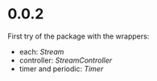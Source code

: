 # 0.0.2
First try of the package with the wrappers:
* each: *Stream*
* controller: *StreamController*
* timer and periodic: *Timer*